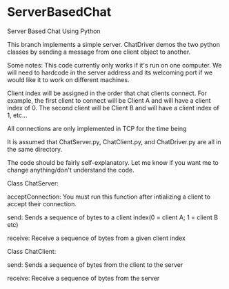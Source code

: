 # ServerBasedChat
Server Based Chat Using Python

This branch implements a simple server. ChatDriver demos the two python classes by sending a message from one client object to another.

Some notes: 
This code currently only works if it's run on one computer. We will need to hardcode in the server address and its welcoming 
port if we would like it to work on different machines.

Client index will be assigned in the order that chat clients connect. For example, the first client to connect will be Client A and will have a client index of 0. The second client will be Client B and will have a client index of 1, etc...

All connections are only implemented in TCP for the time being

It is assumed that ChatServer.py, ChatClient.py, and ChatDriver.py are all in the same directory.

The code should be fairly self-explanatory. Let me know if you want me to change anything/don't understand the code.

Class ChatServer:

  acceptConnection: You must run this function after intializing a client to accept their connection.
  
  send: Sends a sequence of bytes to a client index(0 = client A; 1 = client B etc)
  
  receive: Receive a sequence of bytes from a given client index

Class ChatClient:

  send: Sends a sequence of bytes from the client to the server
  
  receive: Receive a sequence of bytes from the server
